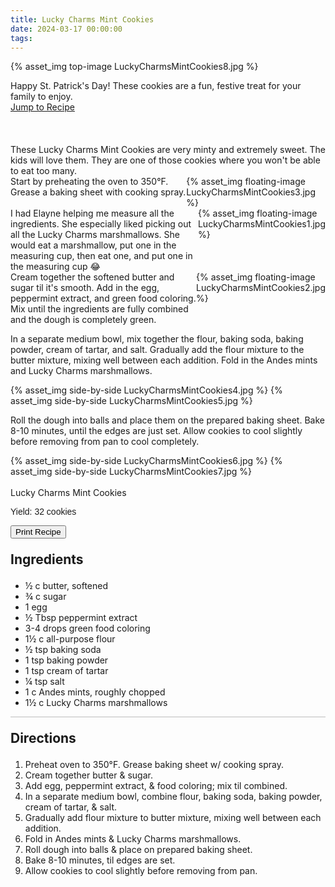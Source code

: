 ```yaml
---
title: Lucky Charms Mint Cookies
date: 2024-03-17 00:00:00
tags:
---
```


{% asset_img top-image LuckyCharmsMintCookies8.jpg %}
<div class="post-body">
Happy St. Patrick's Day! 
These cookies are a fun, festive treat for your family to enjoy. 

<br>
<!--more-->

<a class="jump-to-recipe-btn" href="#recipejump"> 
    Jump to Recipe
</a>

<br>
<br>
<br>
<br>
These Lucky Charms Mint Cookies are very minty and extremely sweet. The kids will love them. 
They are one of those cookies where you won't be able to eat too many. 

<div style="display:flex;">
Start by preheating the oven to 350°F. Grease a baking sheet with cooking spray. 
<div>
    {% asset_img floating-image LuckyCharmsMintCookies3.jpg %}
</div>
</div>

<div style="display:flex;">
I had Elayne helping me measure all the ingredients. She especially liked picking out all the Lucky Charms marshmallows. She would eat a marshmallow, put one in the measuring cup, then eat one, and put one in the measuring cup 😂
<div>
    {% asset_img floating-image LuckyCharmsMintCookies1.jpg %}
</div>
</div>

<div style="display:flex;">
Cream together the softened butter and sugar til it's smooth. 
Add in the egg, peppermint extract, and green food coloring. Mix until the ingredients are fully combined and the dough is completely green. 
<div>
    {% asset_img floating-image LuckyCharmsMintCookies2.jpg %}
</div>
</div>

In a separate medium bowl, mix together the flour, baking soda, baking powder, cream of tartar, and salt. 
Gradually add the flour mixture to the butter mixture, mixing well between each addition. 
Fold in the Andes mints and Lucky Charms marshmallows. 
<div style="display:flex;">
    {% asset_img side-by-side LuckyCharmsMintCookies4.jpg %}
    {% asset_img side-by-side LuckyCharmsMintCookies5.jpg %}
</div>

Roll the dough into balls and place them on the prepared baking sheet. 
Bake 8-10 minutes, until the edges are just set. 
Allow cookies to cool slightly before removing from pan to cool completely. 
<div style="display:flex">
    {% asset_img side-by-side LuckyCharmsMintCookies6.jpg %}
    {% asset_img side-by-side LuckyCharmsMintCookies7.jpg %}
</div>

<br>
</div>

<div id="recipejump"></div>
<div id="recipe">
    <div class="recipe-box">
        <div class="recipe-title-box">
            <div>
                <div class="recipe-title-box-title">
                    <div class="recipe-title-box-header">Lucky Charms Mint Cookies</div>
                </div>
                <p class="recipe-title-box-title" style="font-family: Arial;">Yield: 32 cookies</p>
            </div>
            <!-- {% asset_img recipe-title-box-img LuckyCharmsMintCookies8.jpg %} -->
            <button class="print-recipe"
                    type="button"
                    onclick="printDIV('recipe')" >
                Print Recipe
            </button>
        </div>
        <p style="font-size:150%;"><b>Ingredients</b></p>
        <ul class="post-body">
                <li>½ c butter, softened</li>
                <li>¾ c sugar</li>
                <li>1 egg</li>
                <li>½ Tbsp peppermint extract</li>
                <li>3-4 drops green food coloring</li>
                <li>1½ c all-purpose flour</li>
                <li>½ tsp baking soda</li>
                <li>1 tsp baking powder</li>
                <li>1 tsp cream of tartar</li>
                <li>¼ tsp salt</li>
                <li>1 c Andes mints, roughly chopped</li>
                <li>1½ c Lucky Charms marshmallows</li>
        </ul>
        <hr style="height:1px;background-color:rgb(189, 189, 189) ">
        <p style="font-size:150%;"><b>Directions</b></p>
        <ol class="post-body">
            <li>Preheat oven to 350°F. Grease baking sheet w/ cooking spray.</li>
            <li>Cream together butter & sugar.</li>
            <li>Add egg, peppermint extract, & food coloring; mix til combined.</li>
            <li>In a separate medium bowl, combine flour, baking soda, baking powder, cream of tartar, & salt.</li>
            <li>Gradually add flour mixture to butter mixture, mixing well between each addition.</li>
            <li>Fold in Andes mints & Lucky Charms marshmallows.</li>
            <li>Roll dough into balls & place on prepared baking sheet.</li>
            <li>Bake 8-10 minutes, til edges are set.</li>
            <li>Allow cookies to cool slightly before removing from pan.</li> 
        </ol> 
    </div>
</div>

<br>
